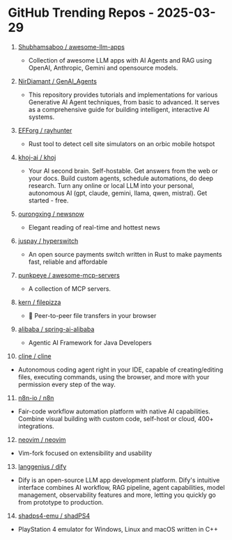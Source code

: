 # GitHub Trending Repos - 2025-03-29

1. [Shubhamsaboo /    awesome-llm-apps](https://github.com/Shubhamsaboo/awesome-llm-apps)
   - Collection of awesome LLM apps with AI Agents and RAG using OpenAI, Anthropic, Gemini and opensource models.

2. [NirDiamant /    GenAI_Agents](https://github.com/NirDiamant/GenAI_Agents)
   - This repository provides tutorials and implementations for various Generative AI Agent techniques, from basic to advanced. It serves as a comprehensive guide for building intelligent, interactive AI systems.

3. [EFForg /    rayhunter](https://github.com/EFForg/rayhunter)
   - Rust tool to detect cell site simulators on an orbic mobile hotspot

4. [khoj-ai /    khoj](https://github.com/khoj-ai/khoj)
   - Your AI second brain. Self-hostable. Get answers from the web or your docs. Build custom agents, schedule automations, do deep research. Turn any online or local LLM into your personal, autonomous AI (gpt, claude, gemini, llama, qwen, mistral). Get started - free.

5. [ourongxing /    newsnow](https://github.com/ourongxing/newsnow)
   - Elegant reading of real-time and hottest news

6. [juspay /    hyperswitch](https://github.com/juspay/hyperswitch)
   - An open source payments switch written in Rust to make payments fast, reliable and affordable

7. [punkpeye /    awesome-mcp-servers](https://github.com/punkpeye/awesome-mcp-servers)
   - A collection of MCP servers.

8. [kern /    filepizza](https://github.com/kern/filepizza)
   - 🍕 Peer-to-peer file transfers in your browser

9. [alibaba /    spring-ai-alibaba](https://github.com/alibaba/spring-ai-alibaba)
   - Agentic AI Framework for Java Developers

10. [cline /    cline](https://github.com/cline/cline)
   - Autonomous coding agent right in your IDE, capable of creating/editing files, executing commands, using the browser, and more with your permission every step of the way.

11. [n8n-io /    n8n](https://github.com/n8n-io/n8n)
   - Fair-code workflow automation platform with native AI capabilities. Combine visual building with custom code, self-host or cloud, 400+ integrations.

12. [neovim /    neovim](https://github.com/neovim/neovim)
   - Vim-fork focused on extensibility and usability

13. [langgenius /    dify](https://github.com/langgenius/dify)
   - Dify is an open-source LLM app development platform. Dify's intuitive interface combines AI workflow, RAG pipeline, agent capabilities, model management, observability features and more, letting you quickly go from prototype to production.

14. [shadps4-emu /    shadPS4](https://github.com/shadps4-emu/shadPS4)
   - PlayStation 4 emulator for Windows, Linux and macOS written in C++

